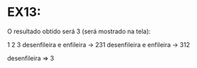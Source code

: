 # EX13:

O resultado obtido será 3 (será mostrado na tela):

1 2 3
desenfileira e enfileira -> 231
desenfileira e enfileira -> 312

desenfileira => 3
